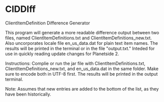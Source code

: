 # CIDDIff
ClientItemDefinition Difference Generator

This program will generate a more readable difference output between two files, named ClientItemDefinitions.txt and ClientItemDefinitions_new.txt. Also uncorporates locale file en_us_data.dat for plain text item names.  The results will be printed in the terminal or in the file "output.txt." Inteded for use in quickly reading update changes for Planetside 2. 

Instructions:
Complie or run the jar file with ClientItemDefinitions.txt, ClientItemDefinitions_new.txt, and en_us_data.dat in the same folder. Make sure to encode both in UTF-8 first. The results will be printed in the output terminal.

Note: Assumes that new entries are added to the bottom of the list, as they have been historically.